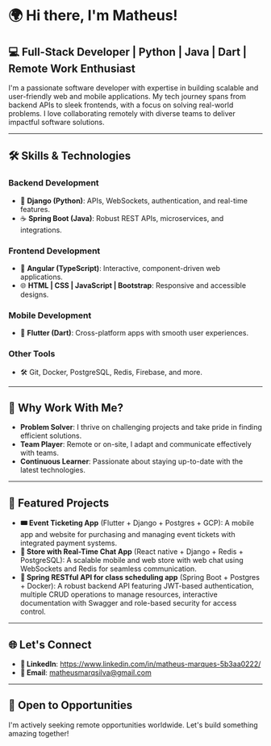 # 🌍 Hi there, I'm Matheus!

## 💻 Full-Stack Developer | Python | Java | Dart | Remote Work Enthusiast  

I'm a passionate software developer with expertise in building scalable and user-friendly web and mobile applications. My tech journey spans from backend APIs to sleek frontends, with a focus on solving real-world problems. I love collaborating remotely with diverse teams to deliver impactful software solutions.  

---

## 🛠️ Skills & Technologies  

### Backend Development  
- 🐍 **Django (Python)**: APIs, WebSockets, authentication, and real-time features.  
- ☕ **Spring Boot (Java)**: Robust REST APIs, microservices, and integrations.  

### Frontend Development  
- 🌟 **Angular (TypeScript)**: Interactive, component-driven web applications.  
- 🌐 **HTML | CSS | JavaScript | Bootstrap**: Responsive and accessible designs.  

### Mobile Development  
- 📱 **Flutter (Dart)**: Cross-platform apps with smooth user experiences.  

### Other Tools  
- 🛠️ Git, Docker, PostgreSQL, Redis, Firebase, and more.  

---

## 🌟 Why Work With Me?  

- **Problem Solver**: I thrive on challenging projects and take pride in finding efficient solutions.  
- **Team Player**: Remote or on-site, I adapt and communicate effectively with teams.  
- **Continuous Learner**: Passionate about staying up-to-date with the latest technologies.  

---

## 📂 Featured Projects  

- **🎟 Event Ticketing App** (Flutter + Django + Postgres + GCP): A mobile app and website for purchasing and managing event tickets with integrated payment systems.  
- **💬 Store with Real-Time Chat App** (React native + Django + Redis + PostgreSQL): A scalable mobile and web store with web chat using WebSockets and Redis for seamless communication.  
- **🔗 Spring RESTful API for class scheduling app** (Spring Boot + Postgres + Docker): A robust backend API featuring JWT-based authentication, multiple CRUD operations to manage resources, interactive documentation with Swagger and role-based security for access control.

---

## 🌐 Let's Connect  

- **🔗 LinkedIn**: https://www.linkedin.com/in/matheus-marques-5b3aa0222/ 
- **📧 Email**: matheusmarqsilva@gmail.com

---

## 🚀 Open to Opportunities  

I'm actively seeking remote opportunities worldwide. Let's build something amazing together!  
